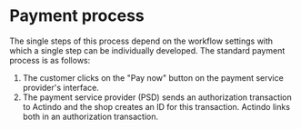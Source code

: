 # Payment process   

The single steps of this process depend on the workflow settings with which a single step can be individually developed. The standard payment process is as follows:
1. The customer clicks on the "Pay now" button on the payment service provider's interface.
2. The payment service provider (PSD) sends an authorization transaction to Actindo and the shop creates an ID for this transaction. Actindo links both in an authorization transaction.